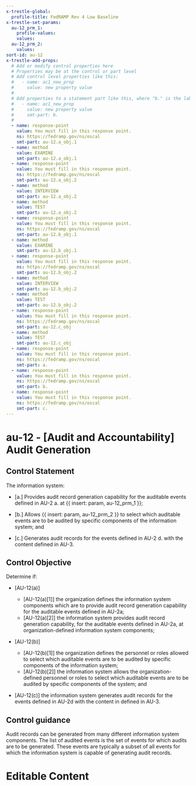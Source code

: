 ```yaml
---
x-trestle-global:
  profile-title: FedRAMP Rev 4 Low Baseline
x-trestle-set-params:
  au-12_prm_1:
    profile-values:
    values:
  au-12_prm_2:
    values:
sort-id: au-12
x-trestle-add-props:
  # Add or modify control properties here
  # Properties may be at the control or part level
  # Add control level properties like this:
  #   - name: ac1_new_prop
  #     value: new property value
  #
  # Add properties to a statement part like this, where "b." is the label of the target statement part
  #   - name: ac1_new_prop
  #     value: new property value
  #     smt-part: b.
  #
  - name: response-point
    value: You must fill in this response point.
    ns: https://fedramp.gov/ns/oscal
    smt-part: au-12.a_obj.1
  - name: method
    value: EXAMINE
    smt-part: au-12.a_obj.1
  - name: response-point
    value: You must fill in this response point.
    ns: https://fedramp.gov/ns/oscal
    smt-part: au-12.a_obj.2
  - name: method
    value: INTERVIEW
    smt-part: au-12.a_obj.2
  - name: method
    value: TEST
    smt-part: au-12.a_obj.2
  - name: response-point
    value: You must fill in this response point.
    ns: https://fedramp.gov/ns/oscal
    smt-part: au-12.b_obj.1
  - name: method
    value: EXAMINE
    smt-part: au-12.b_obj.1
  - name: response-point
    value: You must fill in this response point.
    ns: https://fedramp.gov/ns/oscal
    smt-part: au-12.b_obj.2
  - name: method
    value: INTERVIEW
    smt-part: au-12.b_obj.2
  - name: method
    value: TEST
    smt-part: au-12.b_obj.2
  - name: response-point
    value: You must fill in this response point.
    ns: https://fedramp.gov/ns/oscal
    smt-part: au-12.c_obj
  - name: method
    value: TEST
    smt-part: au-12.c_obj
  - name: response-point
    value: You must fill in this response point.
    ns: https://fedramp.gov/ns/oscal
    smt-part: a.
  - name: response-point
    value: You must fill in this response point.
    ns: https://fedramp.gov/ns/oscal
    smt-part: b.
  - name: response-point
    value: You must fill in this response point.
    ns: https://fedramp.gov/ns/oscal
    smt-part: c.
---
```


# au-12 - \[Audit and Accountability\] Audit Generation

## Control Statement

The information system:

- \[a.\] Provides audit record generation capability for the auditable events defined in AU-2 a. at {{ insert: param, au-12_prm_1 }};

- \[b.\] Allows {{ insert: param, au-12_prm_2 }} to select which auditable events are to be audited by specific components of the information system; and

- \[c.\] Generates audit records for the events defined in AU-2 d. with the content defined in AU-3.

## Control Objective

Determine if:

- \[AU-12(a)\]

  - \[AU-12(a)[1]\] the organization defines the information system components which are to provide audit record generation capability for the auditable events defined in AU-2a;
  - \[AU-12(a)[2]\] the information system provides audit record generation capability, for the auditable events defined in AU-2a, at organization-defined information system components;

- \[AU-12(b)\]

  - \[AU-12(b)[1]\] the organization defines the personnel or roles allowed to select which auditable events are to be audited by specific components of the information system;
  - \[AU-12(b)[2]\] the information system allows the organization-defined personnel or roles to select which auditable events are to be audited by specific components of the system; and

- \[AU-12(c)\] the information system generates audit records for the events defined in AU-2d with the content in defined in AU-3.

## Control guidance

Audit records can be generated from many different information system components. The list of audited events is the set of events for which audits are to be generated. These events are typically a subset of all events for which the information system is capable of generating audit records.

# Editable Content

<!-- Make additions and edits below -->
<!-- The above represents the contents of the control as received by the profile, prior to additions. -->
<!-- If the profile makes additions to the control, they will appear below. -->
<!-- The above markdown may not be edited but you may edit the content below, and/or introduce new additions to be made by the profile. -->
<!-- If there is a yaml header at the top, parameter values may be edited. Use --set-parameters to incorporate the changes during assembly. -->
<!-- The content here will then replace what is in the profile for this control, after running profile-assemble. -->
<!-- The added parts in the profile for this control are below.  You may edit them and/or add new ones. -->
<!-- Each addition must have a heading either of the form ## Control my_addition_name -->
<!-- or ## Part a. (where the a. refers to one of the control statement labels.) -->
<!-- "## Control" parts are new parts added after the statement part. -->
<!-- "## Part" parts are new parts added into the top-level statement part with that label. -->
<!-- Subparts may be added with nested hash levels of the form ### My Subpart Name -->
<!-- underneath the parent ## Control or ## Part being added -->
<!-- See https://ibm.github.io/compliance-trestle/tutorials/ssp_profile_catalog_authoring/ssp_profile_catalog_authoring for guidance. -->
